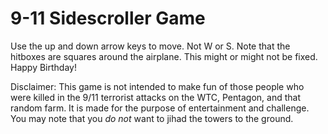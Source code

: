 # 9-11 Sidescroller Game
Use the up and down arrow keys to move. Not W or S.
Note that the hitboxes are squares around the airplane. This might or might not be fixed.
Happy Birthday!

Disclaimer: This game is not intended to make fun of those people who were killed in the 9/11 terrorist attacks on the WTC, Pentagon, and that random farm. It is made for the purpose of entertainment and challenge. You may note that you _do not_ want to jihad  the towers to the ground.

